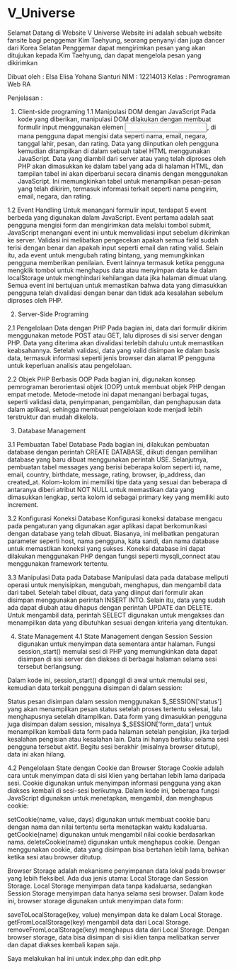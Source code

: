 # V_Universe
 
Selamat Datang di Website V Universe
Website ini adalah sebuah website fansite bagi penggemar Kim Taehyung, seorang penyanyi dan juga dancer dari Korea Selatan
Penggemar dapat mengirimkan pesan yang akan ditujukan kepada Kim Taehyung, dan dapat mengelola pesan yang dikirimkan

Dibuat oleh : Elsa Elisa Yohana  Sianturi
NIM : 12214013
Kelas : Pemrograman Web RA


Penjelasan : 
1. Client-side programing 
1.1 Manipulasi DOM dengan JavaScript
Pada kode yang diberikan, manipulasi DOM dilakukan dengan membuat formulir input menggunakan elemen <input>, di mana pengguna dapat mengisi data seperti nama, email, negara, tanggal lahir, pesan, dan rating. Data yang diinputkan oleh pengguna kemudian ditampilkan di dalam sebuah tabel HTML menggunakan JavaScript. Data yang diambil dari server atau yang telah diproses oleh PHP akan dimasukkan ke dalam tabel yang ada di halaman HTML, dan tampilan tabel ini akan diperbarui secara dinamis dengan menggunakan JavaScript. Ini memungkinkan tabel untuk menampilkan pesan-pesan yang telah dikirim, termasuk informasi terkait seperti nama pengirim, email, negara, dan rating.

1.2 Event Handling
Untuk menangani formulir input, terdapat 5 event berbeda yang digunakan dalam JavaScript. Event pertama adalah saat pengguna mengisi form dan mengirimkan data melalui tombol submit, JavaScript menangani event ini untuk memvalidasi input sebelum dikirimkan ke server. Validasi ini melibatkan pengecekan apakah semua field sudah terisi dengan benar dan apakah input seperti email dan rating valid. Selain itu, ada event untuk mengubah rating bintang, yang memungkinkan pengguna memberikan penilaian. Event lainnya termasuk ketika pengguna mengklik tombol untuk menghapus data atau menyimpan data ke dalam localStorage untuk menghindari kehilangan data jika halaman dimuat ulang. Semua event ini bertujuan untuk memastikan bahwa data yang dimasukkan pengguna telah divalidasi dengan benar dan tidak ada kesalahan sebelum diproses oleh PHP.

2. Server-Side Programing 

2.1 Pengelolaan Data dengan PHP
Pada bagian ini, data dari formulir dikirim menggunakan metode POST atau GET, lalu diproses di sisi server dengan PHP. Data yang diterima akan divalidasi terlebih dahulu untuk memastikan keabsahannya. Setelah validasi, data yang valid disimpan ke dalam basis data, termasuk informasi seperti jenis browser dan alamat IP pengguna untuk keperluan analisis atau pengelolaan.

2.2 Objek PHP Berbasis OOP
Pada bagian ini, digunakan konsep pemrograman berorientasi objek (OOP) untuk membuat objek PHP dengan empat metode. Metode-metode ini dapat menangani berbagai tugas, seperti validasi data, penyimpanan, pengambilan, dan penghapusan data dalam aplikasi, sehingga membuat pengelolaan kode menjadi lebih terstruktur dan mudah dikelola.

3. Database Management

3.1 Pembuatan Tabel Database
Pada bagian ini, dilakukan pembuatan database dengan perintah CREATE DATABASE, diikuti dengan pemilihan database yang baru dibuat menggunakan perintah USE. Selanjutnya, pembuatan tabel messages yang berisi beberapa kolom seperti id, name, email, country, birthdate, message, rating, browser, ip_address, dan created_at. Kolom-kolom ini memiliki tipe data yang sesuai dan beberapa di antaranya diberi atribut NOT NULL untuk memastikan data yang dimasukkan lengkap, serta kolom id sebagai primary key yang memiliki auto increment.

3.2 Konfigurasi Koneksi Database
Konfigurasi koneksi database mengacu pada pengaturan yang digunakan agar aplikasi dapat berkomunikasi dengan database yang telah dibuat. Biasanya, ini melibatkan pengaturan parameter seperti host, nama pengguna, kata sandi, dan nama database untuk memastikan koneksi yang sukses. Koneksi database ini dapat dilakukan menggunakan PHP dengan fungsi seperti mysqli_connect atau menggunakan framework tertentu.

3.3 Manipulasi Data pada Database
Manipulasi data pada database meliputi operasi untuk menyisipkan, mengubah, menghapus, dan mengambil data dari tabel. Setelah tabel dibuat, data yang diinput dari formulir akan disimpan menggunakan perintah INSERT INTO. Selain itu, data yang sudah ada dapat diubah atau dihapus dengan perintah UPDATE dan DELETE. Untuk mengambil data, perintah SELECT digunakan untuk mengakses dan menampilkan data yang dibutuhkan sesuai dengan kriteria yang ditentukan.

4. State Management 
4.1 State Management dengan Session
Session digunakan untuk menyimpan data sementara antar halaman. Fungsi session_start() memulai sesi di PHP yang memungkinkan data dapat disimpan di sisi server dan diakses di berbagai halaman selama sesi tersebut berlangsung.

Dalam kode ini, session_start() dipanggil di awal untuk memulai sesi, kemudian data terkait pengguna disimpan di dalam session:

Status pesan disimpan dalam session menggunakan $_SESSION['status'] yang akan menampilkan pesan status setelah proses tertentu selesai, lalu menghapusnya setelah ditampilkan.
Data form yang dimasukkan pengguna juga disimpan dalam session, misalnya $_SESSION['form_data'] untuk menampilkan kembali data form pada halaman setelah pengisian, jika terjadi kesalahan pengisian atau kesalahan lain.
Data ini hanya berlaku selama sesi pengguna tersebut aktif. Begitu sesi berakhir (misalnya browser ditutup), data ini akan hilang.

4.2 Pengelolaan State dengan Cookie dan Browser Storage
Cookie adalah cara untuk menyimpan data di sisi klien yang bertahan lebih lama daripada sesi. Cookie digunakan untuk menyimpan informasi pengguna yang akan diakses kembali di sesi-sesi berikutnya. Dalam kode ini, beberapa fungsi JavaScript digunakan untuk menetapkan, mengambil, dan menghapus cookie:

setCookie(name, value, days) digunakan untuk membuat cookie baru dengan nama dan nilai tertentu serta menetapkan waktu kadaluarsa.
getCookie(name) digunakan untuk mengambil nilai cookie berdasarkan nama.
deleteCookie(name) digunakan untuk menghapus cookie.
Dengan menggunakan cookie, data yang disimpan bisa bertahan lebih lama, bahkan ketika sesi atau browser ditutup.

Browser Storage adalah mekanisme penyimpanan data lokal pada browser yang lebih fleksibel. Ada dua jenis utama: Local Storage dan Session Storage. Local Storage menyimpan data tanpa kadaluarsa, sedangkan Session Storage menyimpan data hanya selama sesi browser. Dalam kode ini, browser storage digunakan untuk menyimpan data form:

saveToLocalStorage(key, value) menyimpan data ke dalam Local Storage.
getFromLocalStorage(key) mengambil data dari Local Storage.
removeFromLocalStorage(key) menghapus data dari Local Storage.
Dengan browser storage, data bisa disimpan di sisi klien tanpa melibatkan server dan dapat diakses kembali kapan saja.

Saya melakukan hal ini untuk index.php dan edit.php
